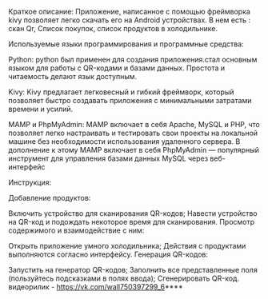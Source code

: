 
Краткое описание:
Приложение, написанное с помощью фреймворка kivy позволяет легко скачать его на Android устройствах. В нем есть : скан Qr, Список покупок, список продуктов в холодильнике.

Используемые языки программирования и программные средства:

Python:
python был применен для создания приложения.стал основным языком для работы с QR-кодами и базами данных. Простота и читаемость делают язык доступным.

Kivy:
Kivy предлагает легковесный и гибкий фреймворк, который позволяет быстро создавать приложения с минимальными затратами времени и усилий.


MAMP и PhpMyAdmin:
MAMP включает в себя Apache, MySQL и PHP, что позволяет легко настраивать и тестировать свои проекты на локальной машине без необходимости использования удаленного сервера. В дополнение к этому MAMP включает в себя PhpMyAdmin — популярный инструмент для управления базами данных MySQL через веб-интерфейс

Инструкция:

Добавление продуктов:

Включить устройство для сканирования QR-кодов;
Навести устройство на QR-код и подождать некоторое время для сканирования.
Просмотр содержимого и взаимодействие с ним:

Открыть приложение умного холодильника;
Действия с продуктами выполняются согласно интерфейсу.
Генерация QR-кодов:

    

Запустить на генератор QR-кодов;
Заполнить все представленные поля (пользуйтесь подсказками в полях ввода);
Сгенерировать QR-код.
видеорилик - https://vk.com/wall750397299_6****
